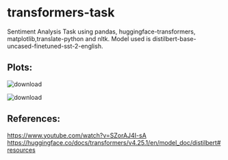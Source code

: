# transformers-task
Sentiment Analysis Task using pandas, huggingface-transformers, matplotlib,translate-python and nltk. Model used is distilbert-base-uncased-finetuned-sst-2-english. 

## Plots:

![download](https://user-images.githubusercontent.com/33205097/209214411-3cf89dfc-9c63-41b7-9563-aca9e9780649.png)

![download](https://user-images.githubusercontent.com/33205097/209214419-630683c5-9143-4a49-a9f6-96d58d0b0b4b.png)

## References:
https://www.youtube.com/watch?v=SZorAJ4I-sA
https://huggingface.co/docs/transformers/v4.25.1/en/model_doc/distilbert#resources
